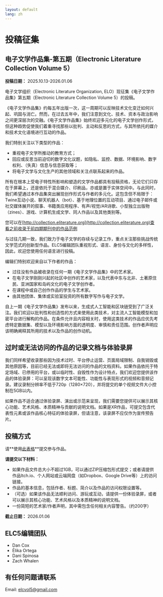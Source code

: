 ```yaml
---
layout: default
lang: zh
---
```


# 投稿征集

## 电子文学作品集-第五期（Electronic Literature Collection Volume 5）

**投稿日期：** 2025.10.13-2026.01.06

电子文学组织（Electronic Literature Organization, ELO）现征集《电子文学作品集》第五期（Electronic Literature Collection Volume 5）的投稿。

《电子文学作品集》约每五年出版一次，这一周期可以反映技术文化变迁如何兴起、巩固与消亡。然而，在过去五年中，我们注意到文化、技术、资本与政治影响之间更深层次的交融。《电子文学作品集》始终欢迎多元化的电子文学创作形式，但这种趋势促使我们着重寻找那些以批判、主动和反思的方式，与其所依托的媒介和技术文化语境进行互动的作品。

我们特别关注以下类型的作品：

- 重视电子文学所推动的教育方式；  
- 回应或反思当前迫切的数字文化议题，如隐私、监控、数据、环境影响、数字权利、（失真）信息与信息获取等；  
- 将电子文学与文化生产的其他领域和关注点联系起来的作品。

所有在根本上受电子特性所影响和塑造的文学作品都具有投稿资格，无论它们只存在于屏幕上，还是依托于混合媒介、印刷品，亦或是置于实体空间中。与此同时，我们希望通过本作品集突出展现创作形式与作者的多元化。这包含但不局限于：Twine互动小说、聊天机器人（bot）、基于地理位置的互动项目、通过电子邮件或社交媒体展开的叙事、书籍类应用程序、有声/视觉/AR诗歌、小型独立出版物（zines）、游戏、计算机生成文学、同人作品以及其他类别等。

您可以在[http://collection.eliterature.org](http://collection.eliterature.org)查看之前收录于前四期期刊中的作品范例

与过往几期一致，我们致力于电子文学的存续与记录工作，重点关注那些挑战传统文学范式的创新型作品。ELC5编辑团队重视形式、语言、身份与文化的多样性，因此，欢迎您使用任何语言进行投稿。

编辑们特别欢迎来自以下作者的作品：

- 过往没有作品被收录在任何一期《电子文学作品集》中的艺术家。  
- 在电子文学刚刚兴起的社区中创作的艺术家，以及代表中东与北非、土著原住民、亚洲国家和岛屿文化的电子文学创作者。  
- 在课程中或自己创作作品的学生与艺术家。  
- 由其他团体、集体或实验室投资的所有数字写作与电子文学。

自上一期《电子文学作品集》发布以来，生成式人工智能和区块链受到了广泛关注。我们欢迎以批判性和创造性的方式来使用此类技术，对主流人工智能模型和加密平台进行解构的作品。在条件允许且内容相关时，使用这类技术的作品应优先考虑特定数据集、模型以及环境影响方面的透明度、审慎和责任范围。创作者声明应该明确阐释其所用的技术以及作品的创作动机。

## 过时或无法访问的作品的记录文档与体验录屏

我们同样希望收录那些因为技术过时、平台停止运营、页面局域限制、自我销毁或其他原因等，目前已经无法或即将无法访问的作品的文档资料。如果作品依托于特定场域、已停用的平台，或以临时性、自毁性作为设计特点，我们欢迎您提供该作品的体验录屏：可以呈现该数字文本可能性、功能性与表现形式的视频和音频记录。建议录制分辨率不低于720p（1280×720），并将提交的单个视频文件大小控制在5GB以内。

如果作品不适合通过体验录屏、演出或示范来呈现，我们需要您提供可以展示其核心功能、艺术风格、本质精神与贡献的说明文档。如果是XR作品，可提交包含代表性元素或该作品核心特征的体验录屏，但请注意，该录屏不应仅作为宣传预告片。

## 投稿方式

请**使用[此表格](https://forms.gle/Ftir1rj4NBoBBNJJA)**提交参与作品。

**请提交以下材料：**

- 如果作品文件总大小不超过1GB，可以通过ZIP压缩包形式提交；或者请提供作品Itch.io、个人网站或云端网盘（如Dropbox、Google Drive等）上的访问链接。  
- 作品的基本信息，包括作者、标题、简介以及作品的访问权限设置等。  
- （可选）如果该作品无法顺利访问、游玩或互动，请提供一份体验录屏，或者可以展示其核心功能、艺术风格以及本质精神的说明文档。  
- 一份简短的艺术家/作者声明，其中需包含任何相关内容警告。（约200字）

**截止日期：** 2026.01.06

## ELC5编辑团队

- Dan Cox  
- Élika Ortega  
- Dani Spinosa  
- Zach Whalen

## 有任何问题请联系

Email: [elcvol5@gmail.com](mailto:elcvol5@gmail.com)
